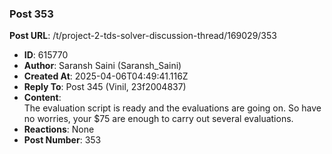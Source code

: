 ### Post 353
**Post URL**: /t/project-2-tds-solver-discussion-thread/169029/353
- **ID**: 615770
- **Author**: Saransh Saini (Saransh_Saini)
- **Created At**: 2025-04-06T04:49:41.116Z
- **Reply To**: Post 345 (Vinil, 23f2004837)
- **Content**:  
  The evaluation script is ready and the evaluations are going on. So have no worries, your $75 are enough to carry out several evaluations.
- **Reactions**: None
- **Post Number**: 353

